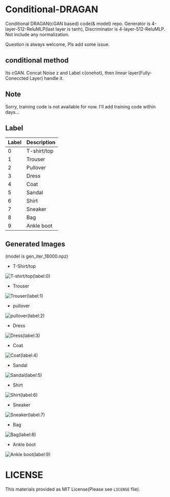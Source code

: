 # Conditional-DRAGAN
Conditional DRAGAN(cGAN based) code(& model) repo.
Generator is 4-layer-512-ReluMLP(last layer is tanh), Discriminator is 4-layer-512-ReluMLP.
Not include any normalization.

Question is always welcome, Pls add some issue.
## conditional method
Its cGAN.
Concat Noise z and Label c(onehot), then linear layer(Fully-Coneccted Layer) handle it.

## Note
Sorry, training code is not available for now.
I'll add training code within days...

## Label
| Label | Description |
| --- | --- |
| 0 | T-shirt/top |
| 1 | Trouser |
| 2 | Pullover |
| 3 | Dress |
| 4 | Coat |
| 5 | Sandal |
| 6 | Shirt |
| 7 | Sneaker |
| 8 | Bag |
| 9 | Ankle boot |

## Generated Images
(model is gen_iter_18000.npz)
- T-Shirt/top

![T-shirt/top(label:0)](./vis-preview/image00000000.png)

- Trouser

![Trouser(label:1)](./vis-preview/image00000001.png)

- pullover

![pullover(label:2)](./vis-preview/image00000002.png)

- Dress

![Dress(label:3)](./vis-preview/image00000003.png)

- Coat

![Coat(label:4)](./vis-preview/image00000004.png)

- Sandal

![Sandal(label:5)](./vis-preview/image00000005.png)


- Shirt

![Shirt(label:6)](./vis-preview/image00000006.png)

- Sneaker

![Sneaker(label:7)](./vis-preview/image00000007.png)


- Bag

![Bag(label:8)](./vis-preview/image00000008.png)


- Ankle boot

![Ankle boot(label:9)](./vis-preview/image00000009.png)

# LICENSE
This materials provided as MIT License(Please see `LICENSE` file).
